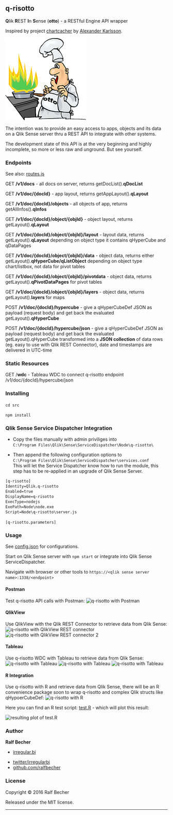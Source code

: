 ## q-risotto

**Q**lik **R**EST **I**n **S**ense (**otto**) - a RESTful Engine API wrapper

Inspired by project [chartcacher] by [Alexander Karlsson]. 

[chartcacher]: https://github.com/mindspank/chartcacher
[Alexander Karlsson]: https://github.com/mindspank

![q-risotto](./q-risotto-logo.png)

The intention was to provide an easy access to apps, objects and its data on a Qlik Sense server thru a REST API to integrate with other systems.

The development state of this API is at the very beginning and highly incomplete, so more or less raw and unground. But see yourself.

### Endpoints

See also: [routes.js](./src/routes/routes.js)

GET **/v1/docs** - all docs on server, returns getDocList().**qDocList**

GET **/v1/doc/{docId}** - app layout, returns getAppLayout().**qLayout**

GET **/v1/doc/{docId}/objects** - all objects of app, returns getAllInfos().**qInfos**

GET **/v1/doc/{docId}/object/{objId}** - object layout, returns getLayout().**qLayout**

GET **/v1/doc/{docId}/object/{objId}/layout** - layout data, returns getLayout().**qLayout** depending on object type it contains qHyperCube and qDataPages

GET **/v1/doc/{docId}/object/{objId}/data** - object data, returns either getLayout().**qHyperCube/qListObject** depending on object type chart/listbox, not data for pivot tables

GET **/v1/doc/{docId}/object/{objId}/pivotdata** - object data, returns getLayout().**qPivotDataPages** for pivot tables

GET **/v1/doc/{docId}/object/{objId}/layers** - object data, returns getLayout().**layers** for maps

POST **/v1/doc/{docId}/hypercube** - give a qHyperCubeDef JSON as payload (request body) and get back the evaluated getLayout().**qHyperCube**

POST **/v1/doc/{docId}/hypercube/json** - give a qHyperCubeDef JSON as payload (request body) and get back the evaluated getLayout().qHyperCube transformed into a **JSON collection** of data rows (eg. easy to use with Qlik REST Connector), date and timestamps are delivered in UTC-time

### Static Resources

GET /**wdc** - Tableau WDC to connect q-risotto endpoint /v1/doc/{docId}/hypercube/json

### Installing

`cd src`

`npm install`

### Qlik Sense Service Dispatcher Integration

* Copy the files manually with admin priviliges into  
```C:\Program Files\Qlik\Sense\ServiceDispatcher\Node\q-risotto\```  

* Then append the following configuration options to  
```C:\Program Files\Qlik\Sense\ServiceDispatcher\services.conf```  
This will let the Service Dispatcher know how to run the module, this step has to be re-applied in an upgrade of Qlik Sense Server.

```
[q-risotto]
Identity=Qlik.q-risotto
Enabled=true
DisplayName=q-risotto
ExecType=nodejs
ExePath=Node\node.exe
Script=Node\q-risotto\server.js

[q-risotto.parameters]
```
### Usage

See [config.json](./src/config.json) for configurations.

Start on Qlik Sense server with `npm start` or integrate into Qlik Sense ServiceDispatcher.

Navigate with browser or other tools to `https://<qlik sense server name>:1338/<endpoint>`

#### Postman

Test q-risotto API calls with Postman:
![q-risotto with Postman](postman-example.png)

#### QlikView

Use QlikView with the Qlik REST Connector to retrieve data from Qlik Sense:
![q-risotto with QlikView REST connector](qlikview-example.png)
![q-risotto with QlikView REST connector 2](qlikview-example-2.png)

#### Tableau

Use q-risotto WDC with Tableau to retrieve data from Qlik Sense:
![q-risotto with Tableau](tableau-example.png)
![q-risotto with Tableau](tableau-example-2.png)
![q-risotto with Tableau](tableau-example-3.png)

#### R Integration

Use q-risotto with R and retrieve data from Qlik Sense, there will be an 
R convenience package soon to wrap q-risotto and complex Qlik structs like qHypoerCubeDef:
![q-risotto with R](r-example.png)

Here you can find an R test script: [test.R](test.R.md) - which will plot this result:

![resulting plot of test.R](test.R-result.png)

### Author

**Ralf Becher**

+ [irregular.bi](http://irregular.bi)
* [twitter/irregularbi](http://twitter.com/irregularbi)
* [github.com/ralfbecher](http://github.com/ralfbecher)

### License

Copyright © 2016 Ralf Becher

Released under the MIT license.

***
